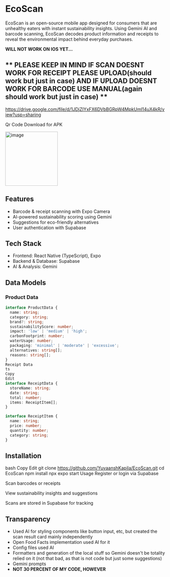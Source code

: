 # EcoScan
EcoScan is an open-source mobile app designed for consumers that are unhealthy eaters with instant sustainability insights. Using Gemini AI and  barcode scanning, EcoScan decodes product information and receipts to reveal the environmental impact behind everyday purchases.

**WILL NOT WORK ON IOS YET...**

## ** PLEASE KEEP IN MIND IF SCAN DOESNT WORK FOR RECEIPT PLEASE UPLOAD(should work but just in case) AND IF UPLOAD DOESNT WORK FOR BARCODE USE MANUAL(again should work but just in case) **

https://drive.google.com/file/d/1JDjZIYxFX6DVbBGRpW4MpkUml14uX4kR/view?usp=sharing

Qr Code Download for APK 





<img width="165" height="170" alt="image" src="https://github.com/user-attachments/assets/4c856bf5-c846-4487-90b1-6f5a7702fa8d" />



## Features

- Barcode & receipt scanning with Expo Camera
- AI-powered sustainability scoring using Gemini
- Suggestions for eco-friendly alternatives
- User authentication with Supabase

## Tech Stack

- Frontend: React Native (TypeScript), Expo
- Backend & Database: Supabase
- AI & Analysis: Gemini

## Data Models

### Product Data
```ts
interface ProductData {
  name: string;
  category: string;
  brand?: string;
  sustainabilityScore: number;
  impact: 'low' | 'medium' | 'high';
  carbonFootprint: number;
  waterUsage: number;
  packaging: 'minimal' | 'moderate' | 'excessive';
  alternatives: string[];
  reasons: string[];
}
Receipt Data
ts
Copy
Edit
interface ReceiptData {
  storeName: string;
  date: string;
  total: number;
  items: ReceiptItem[];
}

interface ReceiptItem {
  name: string;
  price: number;
  quantity: number;
  category: string;
}
```
## Installation
bash
Copy
Edit
git clone https://github.com/YuvaanshKapila/EcoScan.git
cd EcoScan
npm install
npx expo start
Usage
Register or login via Supabase

Scan barcodes or receipts

View sustainability insights and  suggestions

Scans are stored in Supabase for tracking

## Transparency
- Used AI for styling components like button input, etc, but created the scan result card mainly independently
- Open Food Facts implementation used AI for it
- Config files used AI
- Formatters and generation of the local stuff so Gemini doesn't be totality relied on it (not that bad, as that is not code but just some suggestions)
- Gemini prompts
- **NOT 30 PERCENT OF MY CODE, HOWEVER**
